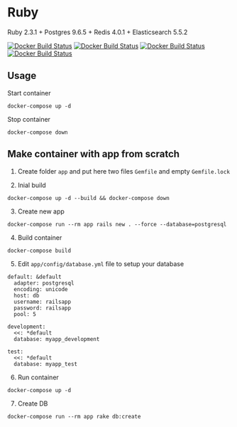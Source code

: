 # Ruby

Ruby 2.3.1 + Postgres 9.6.5 + Redis 4.0.1 + Elasticsearch 5.5.2

[![Docker Build Status](https://img.shields.io/docker/build/sfoxdev/ruby.svg?style=flat-square)]()
[![Docker Build Status](https://img.shields.io/docker/automated/sfoxdev/ruby.svg?style=flat-square)]()
[![Docker Build Status](https://img.shields.io/docker/pulls/sfoxdev/ruby.svg?style=flat-square)]()
[![Docker Build Status](https://img.shields.io/docker/stars/sfoxdev/ruby.svg?style=flat-square)]()

## Usage

Start container
```
docker-compose up -d
```
Stop container
```
docker-compose down
```

## Make container with app from scratch

1. Create folder `app` and put here two files `Gemfile` and empty `Gemfile.lock`

2. Inial build
```
docker-compose up -d --build && docker-compose down
```
3. Create new app
```
docker-compose run --rm app rails new . --force --database=postgresql
```
4. Build container
```
docker-compose build
```
5. Edit `app/config/database.yml` file to setup your database
```
default: &default
  adapter: postgresql
  encoding: unicode
  host: db
  username: railsapp
  password: railsapp
  pool: 5

development:
  <<: *default
  database: myapp_development

test:
  <<: *default
  database: myapp_test
```
6. Run container
```
docker-compose up -d
```
7. Create DB
```
docker-compose run --rm app rake db:create
```

